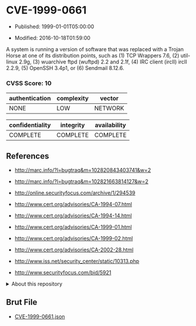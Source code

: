 # CVE-1999-0661

- Published: 1999-01-01T05:00:00

- Modified: 2016-10-18T01:59:00

A system is running a version of software that was replaced with a Trojan Horse at one of its distribution points, such as (1) TCP Wrappers 7.6, (2) util-linux 2.9g, (3) wuarchive ftpd (wuftpd) 2.2 and 2.1f, (4) IRC client (ircII) ircII 2.2.9, (5) OpenSSH 3.4p1, or (6) Sendmail 8.12.6.

### CVSS Score: **10**

| authentication | complexity | vector |
| --- | --- | --- |
| NONE | LOW | NETWORK |

| confidentiality | integrity | availability |
| --- | --- | --- |
| COMPLETE | COMPLETE | COMPLETE |

## References

* http://marc.info/?l=bugtraq&m=102820843403741&w=2

* http://marc.info/?l=bugtraq&m=102821663814127&w=2

* http://online.securityfocus.com/archive/1/294539

* http://www.cert.org/advisories/CA-1994-07.html

* http://www.cert.org/advisories/CA-1994-14.html

* http://www.cert.org/advisories/CA-1999-01.html

* http://www.cert.org/advisories/CA-1999-02.html

* http://www.cert.org/advisories/CA-2002-28.html

* http://www.iss.net/security_center/static/10313.php

* http://www.securityfocus.com/bid/5921

<details>
<summary>About this repository</summary> 

  This repository is part of the project [Live Hack CVE](https://github.com/Live-Hack-CVE). Main website can be found [www.live-hack.org](https://www.live-hack.org) 
  
  Made by [Sn0wAlice](https://github.com/Sn0wAlice) for the people that care about security and need to have a feed of the latest CVEs. Hope you enjoy it, don't forget to star the repo and follow me on [Twitter](https://twitter.com/Sn0wAlice) and [Github](https://github.com/Sn0wAlice). And that is my [personnal website](https://www.alice-snow.me/)

  - [Home Page](https://github.com/Live-Hack-CVE)
  - [Framework](https://github.com/Live-Hack-CVE/cve-framework)
  - [CVE database](https://github.com/Live-Hack-CVE/full_database)
  - [Changelog](https://github.com/Live-Hack-CVE/Changelog)
</details>

## Brut File

* [CVE-1999-0661.json](https://raw.githubusercontent.com/Live-Hack-CVE/full_database/main/cves/1999/CVE-1999-0661.json)

